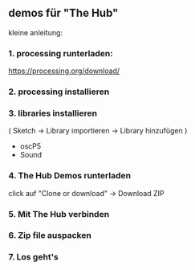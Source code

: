 ## demos für "The Hub"

kleine anleitung:

### 1. processing runterladen:
https://processing.org/download/

### 2. processing installieren

### 3. libraries installieren
( Sketch -> Library importieren -> Library hinzufügen )
- oscP5
- Sound

### 4. The Hub Demos runterladen
click auf "Clone or download" -> Download ZIP

### 5. Mit The Hub verbinden

### 6. Zip file auspacken

### 7. Los geht's
